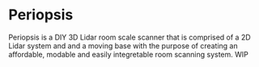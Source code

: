 # Periopsis
Periopsis is a DIY 3D Lidar room scale scanner that is comprised of a 2D Lidar system and and a moving base with the purpose of creating an affordable, modable and easily integretable room scanning system. WIP
